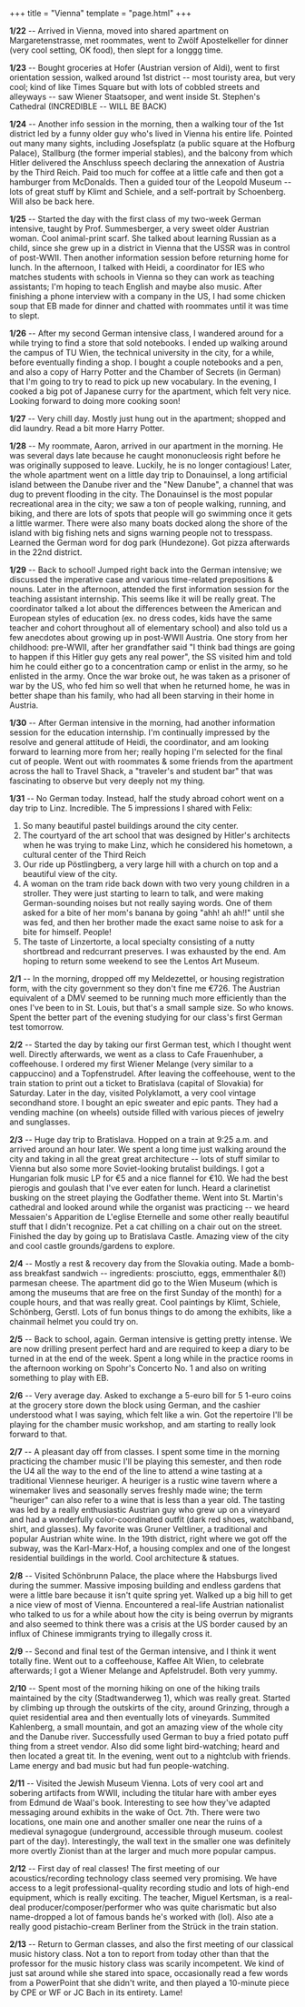 +++
title = "Vienna"
template = "page.html"
+++

**1/22** -- Arrived in Vienna, moved into shared apartment on Margaretenstrasse, met roommates, went to Zwölf Apostelkeller for dinner (very cool setting, OK food), then slept for a longgg time.

**1/23** -- Bought groceries at Hofer (Austrian version of Aldi), went to first orientation session, walked around 1st district -- most touristy area, but very cool; kind of like Times Square but with lots of cobbled streets and alleyways -- saw Wiener Staatsoper, and went inside St. Stephen's Cathedral (INCREDIBLE -- WILL BE BACK)

**1/24** -- Another info session in the morning, then a walking tour of the 1st district led by a funny older guy who's lived in Vienna his entire life. Pointed out many many sights, including Josefsplatz (a public square at the Hofburg Palace), Stallburg (the former imperial stables), and the balcony from which Hitler delivered the Anschluss speech declaring the annexation of Austria by the Third Reich. Paid too much for coffee at a little cafe and then got a hamburger from McDonalds. Then a guided tour of the Leopold Museum -- lots of great stuff by Klimt and Schiele, and a self-portrait by Schoenberg. Will also be back here.

**1/25** -- Started the day with the first class of my two-week German intensive, taught by Prof. Summesberger, a very sweet older Austrian woman. Cool animal-print scarf. She talked about learning Russian as a child, since she grew up in a district in Vienna that the USSR was in control of post-WWII. Then another information session before returning home for lunch. In the afternoon, I talked with Heidi, a coordinator for IES who matches students with schools in Vienna so they can work as teaching assistants; I'm hoping to teach English and maybe also music. After finishing a phone interview with a company in the US, I had some chicken soup that EB made for dinner and chatted with roommates until it was time to slept.

**1/26** -- After my second German intensive class, I wandered around for a while trying to find a store that sold notebooks. I ended up walking around the campus of TU Wien, the technical university in the city, for a while, before eventually finding a shop. I bought a couple notebooks and a pen, and also a copy of Harry Potter and the Chamber of Secrets (in German) that I'm going to try to read to pick up new vocabulary. In the evening, I cooked a big pot of Japanese curry for the apartment, which felt very nice. Looking forward to doing more cooking soon!

**1/27** -- Very chill day. Mostly just hung out in the apartment; shopped and did laundry. Read a bit more Harry Potter.

**1/28** -- My roommate, Aaron, arrived in our apartment in the morning. He was several days late because he caught mononucleosis right before he was originally supposed to leave. Luckily, he is no longer contagious! Later, the whole apartment went on a little day trip to Donauinsel, a long artificial island between the Danube river and the "New Danube", a channel that was dug to prevent flooding in the city. The Donauinsel is the most popular recreational area in the city; we saw a ton of people walking, running, and biking, and there are lots of spots that people will go swimming once it gets a little warmer. There were also many boats docked along the shore of the island with big fishing nets and signs warning people not to tresspass. Learned the German word for dog park (Hundezone). Got pizza afterwards in the 22nd district.

**1/29** -- Back to school! Jumped right back into the German intensive; we discussed the imperative case and various time-related prepositions & nouns. Later in the afternoon, attended the first information session for the teaching assistant internship. This seems like it will be really great. The coordinator talked a lot about the differences between the American and European styles of education (ex. no dress codes, kids have the same teacher and cohort throughout all of elementary school) and also told us a few anecdotes about growing up in post-WWII Austria. One story from her childhood: pre-WWII, after her grandfather said "I think bad things are going to happen if this Hitler guy gets any real power", the SS visited him and told him he could either go to a concentration camp or enlist in the army, so he enlisted in the army. Once the war broke out, he was taken as a prisoner of war by the US, who fed him so well that when he returned home, he was in better shape than his family, who had all been starving in their home in Austria.

**1/30** -- After German intensive in the morning, had another information session for the education internship. I'm continually impressed by the resolve and general attitude of Heidi, the coordinator, and am looking forward to learning more from her; really hoping I'm selected for the final cut of people. Went out with roommates & some friends from the apartment across the hall to Travel Shack, a "traveler's and student bar" that was fascinating to observe but very deeply not my thing.

**1/31** -- No German today. Instead, half the study abroad cohort went on a day trip to Linz. Incredible. The 5 impressions I shared with Felix: 
1. So many beautiful pastel buildings around the city center.
2. The courtyard of the art school that was designed by Hitler's architects when he was trying to make Linz, which he considered his hometown, a cultural center of the Third Reich
3. Our ride up Pöstlingberg, a very large hill with a church on top and a beautiful view of the city.
4. A woman on the tram ride back down with two very young children in a stroller. They were just starting to learn to talk, and were making German-sounding noises but not really saying words. One of them asked for a bite of her mom's banana by going "ahh! ah ah!!" until she was fed, and then her brother made the exact same noise to ask for a bite for himself. People!
5. The taste of Linzertorte, a local specialty consisting of a nutty shortbread and redcurrant preserves.
I was exhausted by the end. Am hoping to return some weekend to see the Lentos Art Museum.

**2/1** -- In the morning, dropped off my Meldezettel, or housing registration form, with the city government so they don't fine me €726. The Austrian equivalent of a DMV seemed to be running much more efficiently than the ones I've been to in St. Louis, but that's a small sample size. So who knows. Spent the better part of the evening studying for our class's first German test tomorrow.

**2/2** -- Started the day by taking our first German test, which I thought went well. Directly afterwards, we went as a class to Cafe Frauenhuber, a coffeehouse. I ordered my first Wiener Melange (very similar to a cappuccino) and a Topfenstrudel. After leaving the coffeehouse, went to the train station to print out a ticket to Bratislava (capital of Slovakia) for Saturday. Later in the day, visited Polyklamott, a very cool vintage secondhand store. I bought an epic sweater and epic pants. They had a vending machine (on wheels) outside filled with various pieces of jewelry and sunglasses.

**2/3** -- Huge day trip to Bratislava. Hopped on a train at 9:25 a.m. and arrived around an hour later. We spent a long time just walking around the city and taking in all the great great architecture -- lots of stuff similar to Vienna but also some more Soviet-looking brutalist buildings. I got a Hungarian folk music LP for €5 and a nice flannel for €10. We had the best pierogis and goulash that I've ever eaten for lunch. Heard a clarinetist busking on the street playing the Godfather theme. Went into St. Martin's cathedral and looked around while the organist was practicing -- we heard Messaien's Apparition de L'eglise Eternelle and some other really beautiful stuff that I didn't recognize. Pet a cat chilling on a chair out on the street. Finished the day by going up to Bratislava Castle. Amazing view of the city and cool castle grounds/gardens to explore.

**2/4** -- Mostly a rest & recovery day from the Slovakia outing. Made a bomb-ass breakfast sandwich -- ingredients: prosciutto, eggs, emmenthaler &(!) parmesan cheese. The apartment did go to the Wien Museum (which is among the museums that are free on the first Sunday of the month) for a couple hours, and that was really great. Cool paintings by Klimt, Schiele, Schönberg, Gerstl. Lots of fun bonus things to do among the exhibits, like a chainmail helmet you could try on.

**2/5** -- Back to school, again. German intensive is getting pretty intense. We are now drilling present perfect hard and are required to keep a diary to be turned in at the end of the week. Spent a long while in the practice rooms in the afternoon working on Spohr's Concerto No. 1 and also on writing something to play with EB.

**2/6** -- Very average day. Asked to exchange a 5-euro bill for 5 1-euro coins at the grocery store down the block using German, and the cashier understood what I was saying, which felt like a win. Got the repertoire I'll be playing for the chamber music workshop, and am starting to really look forward to that.

**2/7** -- A pleasant day off from classes. I spent some time in the morning practicing the chamber music I'll be playing this semester, and then rode the U4 all the way to the end of the line to attend a wine tasting at a traditional Viennese heuriger. A heuriger is a rustic wine tavern where a winemaker lives and seasonally serves freshly made wine; the term "heuriger" can also refer to a wine that is less than a year old. The tasting was led by a really enthusiastic Austrian guy who grew up on a vineyard and had a wonderfully color-coordinated outfit (dark red shoes, watchband, shirt, and glasses). My favorite was Gruner Veltliner, a traditional and popular Austrian white wine. In the 19th district, right where we got off the subway, was the Karl-Marx-Hof, a housing complex and one of the longest residential buildings in the world. Cool architecture & statues.

**2/8** -- Visited Schönbrunn Palace, the place where the Habsburgs lived during the summer. Massive imposing building and endless gardens that were a little bare because it isn't quite spring yet. Walked up a big hill to get a nice view of most of Vienna. Encountered a real-life Austrian nationalist who talked to us for a while about how the city is being overrun by migrants and also seemed to think there was a crisis at the US border caused by an influx of Chinese immigrants trying to illegally cross it.

**2/9** -- Second and final test of the German intensive, and I think it went totally fine. Went out to a coffeehouse, Kaffee Alt Wien, to celebrate afterwards; I got a Wiener Melange and Apfelstrudel. Both very yummy.

**2/10** -- Spent most of the morning hiking on one of the hiking trails maintained by the city (Stadtwanderweg 1), which was really great. Started by climbing up through the outskirts of the city, around Grinzing, through a quiet residential area and then eventually lots of vineyards. Summited Kahlenberg, a small mountain, and got an amazing view of the whole city and the Danube river. Successfully used German to buy a fried potato puff thing from a street vendor. Also did some light bird-watching; heard and then located a great tit. In the evening, went out to a nightclub with friends. Lame energy and bad music but had fun people-watching.

**2/11** -- Visited the Jewish Museum Vienna. Lots of very cool art and sobering artifacts from WWII, including the titular hare with amber eyes from Edmund de Waal's book. Interesting to see how they've adapted messaging around exhibits in the wake of Oct. 7th. There were two locations, one main one and another smaller one near the ruins of a medieval synagogue (underground, accessible through museum. coolest part of the day). Interestingly, the wall text in the smaller one was definitely more overtly Zionist than at the larger and much more popular campus.

**2/12** -- First day of real classes! The first meeting of our acoustics/recording technology class seemed very promising. We have access to a legit professional-quality recording studio and lots of high-end equipment, which is really exciting. The teacher, Miguel Kertsman, is a real-deal producer/composer/performer who was quite charismatic but also name-dropped a lot of famous bands he's worked with (lol). Also ate a really good pistachio-cream Berliner from the Strück in the train station.

**2/13** -- Return to German classes, and also the first meeting of our classical music history class. Not a ton to report from today other than that the professor for the music history class was scarily incompetent. We kind of just sat around while she stared into space, occasionally read a few words from a PowerPoint that she didn't write, and then played a 10-minute piece by CPE or WF or JC Bach in its entirety. Lame!
